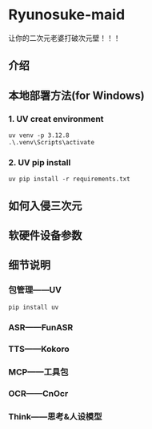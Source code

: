 # Ryunosuke-maid

让你的二次元老婆打破次元壁！！！

## 介绍

## 本地部署方法(for Windows)

### 1. UV creat environment

```shell
uv venv -p 3.12.8
.\.venv\Scripts\activate
```

### 2. UV pip install

```shell
uv pip install -r requirements.txt
```

## 如何入侵三次元

## 软硬件设备参数

## 细节说明

### 包管理——UV

```shell
pip install uv
```

### ASR——FunASR

### TTS——Kokoro

### MCP——工具包

### OCR——CnOcr

### Think——思考&人设模型
